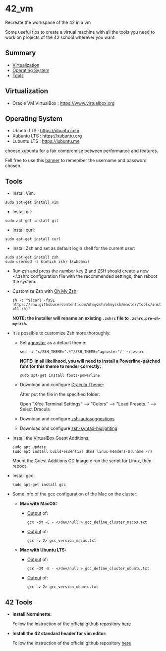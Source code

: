 # 42_vm
Recreate the workspace of the 42 in a vm

Some useful tips to create a virtual machine with all the tools you need to work on projects of the 42 school wherever you want.

## Summary

* [Virtualization](#virtualization)
* [Operating System](#operating-system)
* [Tools](#tools)


## Virtualization

- Oracle VM VirtualBox : https://www.virtualbox.org

## Operating System

- Ubuntu LTS : https://ubuntu.com
- Xubuntu LTS : https://xubuntu.org
- Lubuntu LTS : https://lubuntu.me

choose xubuntu for a fair compromise between performance and features.

Fell free to use this [banner](./vm_description.txt) to remember the username and password chosen.

## Tools

- Install Vim:
```
sudo apt-get install vim
```
- Install git:
```
sudo apt-get install git
```
- Install curl:
```
sudo apt-get install curl
```
- Install Zsh and set as default login shell for the current user:
```
sudo apt-get install zsh
sudo usermod -s $(which zsh) $(whoami)
```
- Run zsh and press the number key 2 and ZSH should create a new ~/.zshrc configuration file with the recommended settings, then reboot the system.

- Customize Zsh with [Oh My Zsh](https://ohmyz.sh):

  `sh -c "$(curl -fsSL https://raw.githubusercontent.com/ohmyzsh/ohmyzsh/master/tools/install.sh)"`

  **NOTE: the installer will rename an existing `.zshrc` file to `.zshrc.pre-oh-my-zsh`.**
  
 - It is possible to customize Zsh more thoroughly:
    - Set [agnoster](https://github.com/agnoster/agnoster-zsh-theme) as a default theme:
    
      `sed -i 's/ZSH_THEME=".*"/ZSH_THEME="agnoster"/' ~/.zshrc`
      
      **NOTE: In all likelihood, you will need to install a Powerline-patched font for this theme to render correctly:**
      
      `sudo apt-get install fonts-powerline`
      
     - Download and configure [Dracula Theme](https://draculatheme.com/xfce4-terminal):
     
        After put the file in the specified folder:
        
        Open "Xfce Terminal Settings" --> "Colors" --> "Load Presets.." --> Select Dracula
        
     - Download and configure [zsh-autosuggestions](https://github.com/zsh-users/zsh-autosuggestions/blob/master/INSTALL.md#oh-my-zsh)
     - Download and configure [zsh-syntax-higlighting](https://github.com/zsh-users/zsh-autosuggestions/blob/master/INSTALL.md#oh-my-zsh)

- Install the VirtualBox Guest Additions:
  ```
  sudo apt update
  sudo apt install build-essential dkms linux-headers-$(uname -r)
  ```
  Mount the Guest Additions CD Image e run the script for Linux, then reboot

- Install gcc:
  ```
  sudo apt-get install gcc
  ```
- Some Info of the gcc configuration of the Mac on the cluster:

  - **Mac with MacOS:**
    
    - [Output](./gcc_define_cluster_macos.txt) of:
      
      ```
      gcc -dM -E - </dev/null > gcc_define_cluster_macos.txt
      ```
    - [Output](./gcc_version_macos.txt) of:
      
      ```
      gcc -v 2> gcc_version_macos.txt
      ```

  - **Mac with Ubuntu LTS:**
    
    - [Output](./gcc_define_cluster_ubuntu.txt) of:
      
      ```
      gcc -dM -E - </dev/null > gcc_define_cluster_ubuntu.txt
      ```
    - [Output](./gcc_version_ubuntu.txt) of:
      
      ```
      gcc -v 2> gcc_version_ubuntu.txt
      ```
      
## 42 Tools

- **Install Norminette:**
  
  Follow the instruction of the official github repository [here](https://github.com/42School/norminette)

- **Install the 42 standard header for vim editor:**
  
  Follow the instruction of the official github repository [here](https://github.com/42Paris/42header)
  
